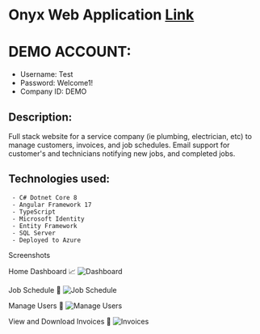 # Onyx Web Application [Link](https://onyx-solutions.azurewebsites.net)
# DEMO ACCOUNT: 

- Username: Test
- Password: Welcome1!
- Company ID: DEMO

## Description:

Full stack website for a service company (ie plumbing, electrician, etc) to manage customers, invoices, and job schedules. 
Email support for customer's and technicians notifying new jobs, and completed jobs. 
## Technologies used:

     - C# Dotnet Core 8
     - Angular Framework 17
     - TypeScript
     - Microsoft Identity
     - Entity Framework
     - SQL Server
     - Deployed to Azure

<!--
<a target="_blank" href = "https://onyx-solutions.azurewebsites.net"  rel="noopener noreferrer">Now live on Azure!💻 </a> <br>
-->
Screenshots 

Home Dashboard 📈
![Dashboard](https://imgur.com/YZ27Mb0.png)

Job Schedule 📆
![Job Schedule](https://imgur.com/ZPaU0Uf.png)

Manage Users 👥
![Manage Users](https://imgur.com/843F9Jl.png)

View and Download Invoices 📰
![Invoices](https://imgur.com/g8lvwsY.png)
